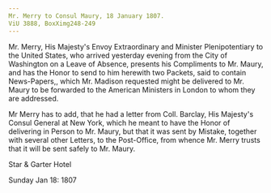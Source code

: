 ```yaml
---
Mr. Merry to Consul Maury, 18 January 1807. 
ViU 3888, BoxXimg248-249
---
```


Mr. Merry, His Majesty's Envoy Extraordinary and Minister Plenipotentiary to the United States, who arrived yesterday evening from the City of Washington on a Leave of Absence, presents his Compliments to Mr. Maury, and has the Honor to send to him herewith two Packets, said to contain News-Papers,, which Mr. Madison requested might be delivered to Mr. Maury to be forwarded to the American Ministers in London to whom they are addressed.

Mr Merry has to add, that he had a letter from Coll. Barclay, His Majesty's Consul General at New York, which he meant to have the Honor of delivering in Person to Mr. Maury, but that it was sent by Mistake, together with several other Letters, to the Post-Office, from whence Mr. Merry trusts that it will be sent safely to Mr. Maury.

Star & Garter Hotel

Sunday Jan 18: 1807
